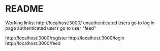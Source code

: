 # README

Working links:
http://localhost:3000/
	unauthenticated users go to log in page
	authenticated users go to user "feed"

http://localhost:3000/register
http://localhost:3000/login
http://localhost:3000/feed